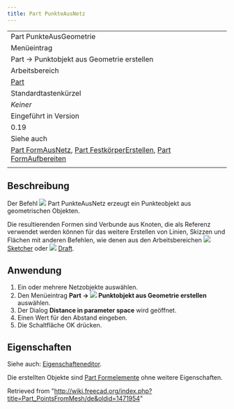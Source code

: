 ```yaml
---
title: Part PunkteAusNetz
---
```


|                                                                                                                                                                                                            |
| ---------------------------------------------------------------------------------------------------------------------------------------------------------------------------------------------------------- |
| Part PunkteAusGeometrie                                                                                                                                                                                    |
| Menüeintrag                                                                                                                                                                                                |
| Part → Punktobjekt aus Geometrie erstellen                                                                                                                                                                 |
| Arbeitsbereich                                                                                                                                                                                             |
| [Part](/Part_Workbench/de "Part Workbench/de")                                                                                                                                                             |
| Standardtastenkürzel                                                                                                                                                                                       |
| _Keiner_                                                                                                                                                                                                   |
| Eingeführt in Version                                                                                                                                                                                      |
| 0.19                                                                                                                                                                                                       |
| Siehe auch                                                                                                                                                                                                 |
| [Part FormAusNetz](/Part_ShapeFromMesh/de "Part ShapeFromMesh/de"), [Part FestkörperErstellen](/Part_MakeSolid/de "Part MakeSolid/de"), [Part FormAufbereiten](/Part_RefineShape/de "Part RefineShape/de") |
|                                                                                                                                                                                                            |

## Beschreibung

Der Befehl ![](/images/Part_PointsFromMesh.svg)
Part PunkteAusNetz erzeugt ein Punkteobjekt aus geometrischen Objekten.

Die resultierenden Formen sind Verbunde aus Knoten, die als Referenz verwendet werden können für das weitere Erstellen von Linien, Skizzen und Flächen mit anderen Befehlen, wie denen aus den Arbeitsbereichen ![](/images/Workbench_Sketcher.svg)
[Sketcher](/Sketcher_Workbench/de "Sketcher Workbench/de") oder ![](/images/Workbench_Draft.svg) [Draft](/Draft_Workbench/de "Draft Workbench/de").

## Anwendung

1. Ein oder mehrere Netzobjekte auswählen.
2. Den Menüeintrag **Part → ![](/images/Part_PointsFromMesh.svg) Punktobjekt aus Geometrie erstellen** auswählen.
3. Der Dialog **Distance in parameter space** wird geöffnet.
4. Einen Wert für den Abstand eingeben.
5. Die Schaltfläche OK drücken.

## Eigenschaften

Siehe auch: [Eigenschafteneditor](/Property_editor/de "Property editor/de").

Die erstellten Objekte sind [Part Formelemente](/Part_Feature/de "Part Feature/de") ohne weitere Eigenschaften.

Retrieved from "<http://wiki.freecad.org/index.php?title=Part_PointsFromMesh/de&oldid=1471954>"
